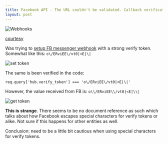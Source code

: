 ```yaml
---
title: Facebook API - The URL couldn't be validated. Callback verification failed with the following errors
layout: post
---
```


![Webhooks](https://images.kualo.com/mailmachine/wufoowebhook.png)

[courtesy](https://my.kualo.com/uk/knowledgebasekualo.php?kbcat=0&article=120)

Was trying to [setup FB messenger webhook](https://developers.facebook.com/docs/messenger-platform/getting-started/app-setup/#webhook_setup) with a strong verify token. Somewhat like this: `o\/ERviEE\/vt0|<E|\|`

![set token](https://i.stack.imgur.com/RBumW.png)

The same is been verified in the code:

    req.query['hub.verify_token'] === 'o\/ERviEE\/vt0|<E|\|'

However, the value received from FB is: `o\\/ERviEE\\/vt0|<E|\\|`

![get token](https://i.stack.imgur.com/MKtwP.png)

**This is strange**. There seems to be no document reference as such which talks about how Facebook escapes special characters for verify tokens or alike. Not sure if this happens for other entities as well.

Conclusion: need to be a little bit cautious when using special characters for verify tokens.